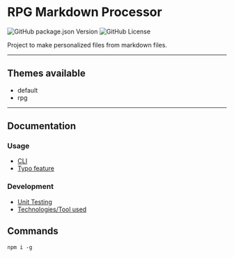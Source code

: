 # RPG Markdown Processor

![GitHub package.json Version](https://img.shields.io/github/package-json/v/Adaendra/markdown_processor?color=brightgreen) ![GitHub License](https://img.shields.io/github/license/Adaendra/markdown_processor)

Project to make personalized files from markdown files.

---

## Themes available
- default
- rpg


---

## Documentation
### Usage
- [CLI](./documentation/cli.md)
- [Typo feature](./documentation/typo_feature.md)

### Development
- [Unit Testing](./documentation/unit_testing.md)
- [Technologies/Tool used](./documentation/references.md)

## Commands
```
npm i -g 
```
